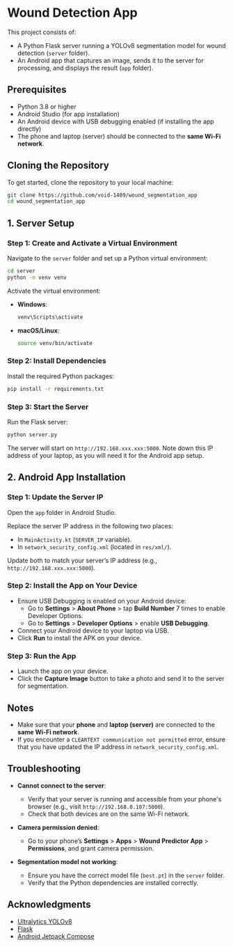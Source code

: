 
# Wound Detection App

This project consists of:
- A Python Flask server running a YOLOv8 segmentation model for wound detection (`server` folder).
- An Android app that captures an image, sends it to the server for processing, and displays the result (`app` folder).

## Prerequisites
- Python 3.8 or higher
- Android Studio (for app installation)
- An Android device with USB debugging enabled (if installing the app directly)
- The phone and laptop (server) should be connected to the **same Wi-Fi network**.

## Cloning the Repository

To get started, clone the repository to your local machine:

```bash
git clone https://github.com/void-1409/wound_segmentation_app
cd wound_segmentation_app
```

## 1. Server Setup

### Step 1: Create and Activate a Virtual Environment

Navigate to the `server` folder and set up a Python virtual environment:

```bash
cd server
python -m venv venv
```

Activate the virtual environment:

- **Windows**:
  ```bash
  venv\Scripts\activate
  ```

- **macOS/Linux**:
  ```bash
  source venv/bin/activate
  ```

### Step 2: Install Dependencies

Install the required Python packages:

```bash
pip install -r requirements.txt
```

### Step 3: Start the Server

Run the Flask server:

```bash
python server.py
```

The server will start on `http://192.168.xxx.xxx:5000`. Note down this IP address of your laptop, as you will need it for the Android app setup.

## 2. Android App Installation

### Step 1: Update the Server IP

Open the `app` folder in Android Studio.

Replace the server IP address in the following two places:

- In `MainActivity.kt` (`SERVER_IP` variable).
- In `network_security_config.xml` (located in `res/xml/`).

Update both to match your server’s IP address (e.g., `http://192.168.xxx.xxx:5000`).

### Step 2: Install the App on Your Device

- Ensure USB Debugging is enabled on your Android device:
  - Go to **Settings** > **About Phone** > tap **Build Number** 7 times to enable Developer Options.
  - Go to **Settings** > **Developer Options** > enable **USB Debugging**.
- Connect your Android device to your laptop via USB.
- Click **Run** to install the APK on your device.

### Step 3: Run the App

- Launch the app on your device.
- Click the **Capture Image** button to take a photo and send it to the server for segmentation.

## Notes
- Make sure that your **phone** and **laptop (server)** are connected to the **same Wi-Fi network**.
- If you encounter a `CLEARTEXT communication not permitted` error, ensure that you have updated the IP address in `network_security_config.xml`.

## Troubleshooting

- **Cannot connect to the server**:
  - Verify that your server is running and accessible from your phone's browser (e.g., visit `http://192.168.0.107:5000`).
  - Check that both devices are on the same Wi-Fi network.

- **Camera permission denied**:
  - Go to your phone’s **Settings** > **Apps** > **Wound Predictor App** > **Permissions**, and grant camera permission.

- **Segmentation model not working**:
  - Ensure you have the correct model file (`best.pt`) in the `server` folder.
  - Verify that the Python dependencies are installed correctly.

## Acknowledgments
- [Ultralytics YOLOv8](https://github.com/ultralytics/ultralytics)
- [Flask](https://flask.palletsprojects.com/)
- [Android Jetpack Compose](https://developer.android.com/jetpack/compose)
